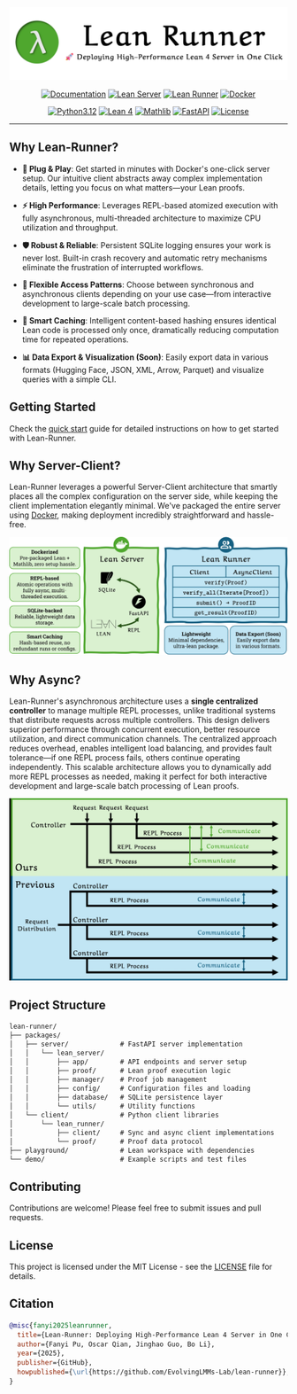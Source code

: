 <div align="center">

<a href="https://lean-runner.vercel.app/">
    <picture>
        <source media="(prefers-color-scheme: dark)" srcset="docs/assets/logo/logo-wt-dark.webp">
        <img alt="Lean Runner Logo" src="docs/assets/logo/logo-wt.webp">
    </picture>
</a>

[![Documentation](https://img.shields.io/badge/Documentation-purple?style=flat-square&logo=materialformkdocs)](https://lean-runner.vercel.app/)
[![Lean Server](https://img.shields.io/pypi/v/lean-server?label=Lean%20Server&style=flat-square&color=orange&logo=pypi)](https://pypi.org/project/lean-server/)
[![Lean Runner](https://img.shields.io/pypi/v/lean-runner?label=Lean%20Runner&style=flat-square&color=orange&logo=pypi)](https://pypi.org/project/lean-runner/)
[![Docker](https://img.shields.io/badge/Hub-blue?label=Docker&style=flat-square&logo=docker&logoColor=white)](https://hub.docker.com/r/pufanyi/lean-server)

[![Python3.12](https://img.shields.io/badge/Python-3.12-blue?style=flat-square&logo=python&logoColor=white)](https://www.python.org/downloads/release/python-3120/)
[![Lean 4](https://img.shields.io/badge/Lean-4-purple?style=flat-square&logo=lean&logoColor=white)](https://lean-lang.org/doc/reference/4.22.0-rc4/releases/v4.22.0/)
[![Mathlib](https://img.shields.io/badge/Mathlib-v4.22.0--rc4-purple?style=flat-square)](https://github.com/leanprover-community/mathlib4/releases/tag/v4.22.0-rc4)
[![FastAPI](https://img.shields.io/badge/FastAPI-green?style=flat-square&logo=fastapi&logoColor=white)](https://fastapi.tiangolo.com)
[![License](https://img.shields.io/badge/License-MIT-yellow?style=flat-square)](LICENSE)

---

</div>

## Why Lean-Runner?

- **🚀 Plug & Play**: Get started in minutes with Docker's one-click server setup. Our intuitive client abstracts away complex implementation details, letting you focus on what matters—your Lean proofs.

- **⚡ High Performance**: Leverages REPL-based atomized execution with fully asynchronous, multi-threaded architecture to maximize CPU utilization and throughput.

- **🛡️ Robust & Reliable**: Persistent SQLite logging ensures your work is never lost. Built-in crash recovery and automatic retry mechanisms eliminate the frustration of interrupted workflows.

- **🔄 Flexible Access Patterns**: Choose between synchronous and asynchronous clients depending on your use case—from interactive development to large-scale batch processing.

- **🧠 Smart Caching**: Intelligent content-based hashing ensures identical Lean code is processed only once, dramatically reducing computation time for repeated operations.

- **📊 Data Export & Visualization (Soon)**: Easily export data in various formats (Hugging Face, JSON, XML, Arrow, Parquet) and visualize queries with a simple CLI.

## Getting Started

Check the [quick start](https://lean-runner.vercel.app/quick-start/) guide for detailed instructions on how to get started with Lean-Runner.

## Why Server-Client?

Lean-Runner leverages a powerful Server-Client architecture that smartly places all the complex configuration on the server side, while keeping the client implementation elegantly minimal. We've packaged the entire server using [Docker](https://www.docker.com/), making deployment incredibly straightforward and hassle-free.

![](docs/assets/imgs/overview.webp)

## Why Async?

Lean-Runner's asynchronous architecture uses a **single centralized controller** to manage multiple REPL processes, unlike traditional systems that distribute requests across multiple controllers. This design delivers superior performance through concurrent execution, better resource utilization, and direct communication channels. The centralized approach reduces overhead, enables intelligent load balancing, and provides fault tolerance—if one REPL process fails, others continue operating independently. This scalable architecture allows you to dynamically add more REPL processes as needed, making it perfect for both interactive development and large-scale batch processing of Lean proofs.

![](docs/assets/imgs/async.webp)

## Project Structure

```text
lean-runner/
├── packages/
│   ├── server/             # FastAPI server implementation
│   │   └── lean_server/
│   │       ├── app/        # API endpoints and server setup
│   │       ├── proof/      # Lean proof execution logic
│   │       ├── manager/    # Proof job management
│   │       ├── config/     # Configuration files and loading
│   │       ├── database/   # SQLite persistence layer
│   │       └── utils/      # Utility functions
│   └── client/             # Python client libraries
│       └── lean_runner/
│           ├── client/     # Sync and async client implementations
│           └── proof/      # Proof data protocol
├── playground/             # Lean workspace with dependencies
└── demo/                   # Example scripts and test files
```


## Contributing

Contributions are welcome! Please feel free to submit issues and pull requests.

## License

This project is licensed under the MIT License - see the [LICENSE](LICENSE) file for details.

## Citation

```bibtex
@misc{fanyi2025leanrunner,
  title={Lean-Runner: Deploying High-Performance Lean 4 Server in One Click},
  author={Fanyi Pu, Oscar Qian, Jinghao Guo, Bo Li},
  year={2025},
  publisher={GitHub},
  howpublished={\url{https://github.com/EvolvingLMMs-Lab/lean-runner}},
}
```
